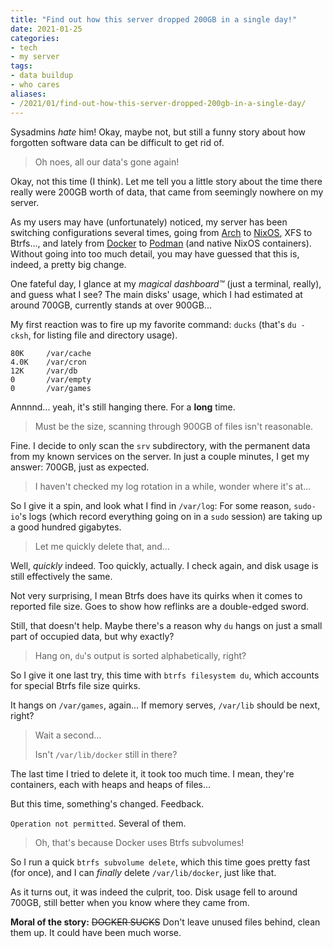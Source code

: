 ```yaml
---
title: "Find out how this server dropped 200GB in a single day!"
date: 2021-01-25
categories:
- tech
- my server
tags:
- data buildup
- who cares
aliases:
- /2021/01/find-out-how-this-server-dropped-200gb-in-a-single-day/
---
```


Sysadmins _hate_ him! Okay, maybe not, but still a funny story about how forgotten software data can be difficult to get rid of.

<!--more-->

> Oh noes, all our data's gone again!

Okay, not this time (I think). Let me tell you a little story about the time there really were 200GB worth of data, that came from seemingly nowhere on my server.

As my users may have (unfortunately) noticed, my server has been switching configurations several times, going from [Arch](https://archlinux.org) to [NixOS](https://nixos.org), XFS to Btrfs..., and lately from [Docker](https://docker.com) to [Podman](https://podman.io) (and native NixOS containers).  
Without going into too much detail, you may have guessed that this is, indeed, a pretty big change.

One fateful day, I glance at my _magical dashboard™_ (just a terminal, really), and guess what I see? The main disks' usage, which I had estimated at around 700GB, currently stands at over 900GB...

My first reaction was to fire up my favorite command: `ducks` (that's `du -cksh`, for listing file and directory usage).

```
80K     /var/cache
4.0K    /var/cron
12K     /var/db
0       /var/empty
0       /var/games
```

Annnnd... yeah, it's still hanging there. For a **long** time.

> Must be the size, scanning through 900GB of files isn't reasonable.

Fine. I decide to only scan the `srv` subdirectory, with the permanent data from my known services on the server. In just a couple minutes, I get my answer: 700GB, just as expected.

> I haven't checked my log rotation in a while, wonder where it's at...

So I give it a spin, and look what I find in `/var/log`: For some reason, `sudo-io`'s logs (which record everything going on in a `sudo` session) are taking up a good hundred gigabytes.

> Let me quickly delete that, and...

Well, _quickly_ indeed. Too quickly, actually. I check again, and disk usage is still effectively the same.

Not very surprising, I mean Btrfs does have its quirks when it comes to reported file size. Goes to show how reflinks are a double-edged sword.

Still, that doesn't help. Maybe there's a reason why `du` hangs on just a small part of occupied data, but why exactly?

> Hang on, `du`'s output is sorted alphabetically, right?

So I give it one last try, this time with `btrfs filesystem du`, which accounts for special Btrfs file size quirks.

It hangs on `/var/games`, again... If memory serves, `/var/lib` should be next, right?

> Wait a second...
>
> Isn't `/var/lib/docker` still in there?

The last time I tried to delete it, it took too much time. I mean, they're containers, each with heaps and heaps of files...

But this time, something's changed. Feedback.

`Operation not permitted`. Several of them.

> Oh, that's because Docker uses Btrfs subvolumes!

So I run a quick `btrfs subvolume delete`, which this time goes pretty fast (for once), and I can _finally_ delete `/var/lib/docker`, just like that.

As it turns out, it was indeed the culprit, too. Disk usage fell to around 700GB, still better when you know where they came from.

**Moral of the story:** ~~DOCKER SUCKS~~ Don't leave unused files behind, clean them up. It could have been much worse.
